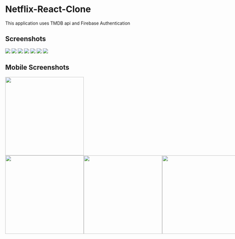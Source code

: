 # Netflix-React-Clone

This application uses TMDB api and Firebase Authentication

## Screenshots

<image src="ScreenShorts/1 LandingPageMain (non-loggedin-users).png"/>
<image src="ScreenShorts/3 LandingPage.png"/>
<image src="ScreenShorts/6 TvShowPage.png"/>
<image src="ScreenShorts/7 ShowDetails.png"/>
<image src="ScreenShorts/8 ShowDetails__Scroll1.png"/>
<image src="ScreenShorts/trailer.png"/>
<image src="ScreenShorts/Episodes.png"/>


## Mobile Screenshots

<image src="ScreenShorts/12 LandingPage_Mobile.jpg" width="250"/>
<div width="250" class="box" style="display: inline-flex; position: relative;">  
  <image src="ScreenShorts/17 ShowDetails__Mobile.jpg" width="250" style="position: inline; top: 0;"/>
  <image src="ScreenShorts/18 SeasonDetails__1traller__Mobile.jpg" width="250"/>
  <image src="ScreenShorts/16 MoviesPage__Mobile.jpg" width="250" style="position: inline; padding-bottom: 20;"/>
</div>


